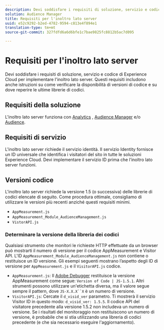 ```yaml
---
description: Devi soddisfare i requisiti di soluzione, servizio e codice di Experience Cloud per implementare l'inoltro lato server. Questi requisiti includono anche istruzioni su come verificare la disponibilità di versioni di codice e su dove reperire le ultime librerie di codici.
solution: Audience Manager
title: Requisiti per l'inoltro lato server
uuid: e52c9292-b2ed-4782-9594-c813e4f894e1
translation-type: tm+mt
source-git-commit: 327fdfd6a6d6bfe1c7bae9825fc8812b5ac7d095

---
```



# Requisiti per l&#39;inoltro lato server

Devi soddisfare i requisiti di soluzione, servizio e codice di Experience Cloud per implementare l&#39;inoltro lato server. Questi requisiti includono anche istruzioni su come verificare la disponibilità di versioni di codice e su dove reperire le ultime librerie di codici.

## Requisiti della soluzione

L&#39;inoltro lato server funziona con [Analytics](https://www.adobe.com/data-analytics-cloud/analytics.html) , [Audience Manager](https://www.adobe.com/data-analytics-cloud/audience-manager.html) e/o [Audience](https://docs.adobe.com/content/help/it-IT/core-services/interface/audiences/audience-library.html).

## Requisiti di servizio

L&#39;inoltro lato server richiede il servizio [](https://docs.adobe.com/content/help/it-IT/id-service/using/home.html)identità. Il servizio Identity fornisce un ID universale che identifica i visitatori del sito in tutte le soluzioni Experience Cloud. Devi implementare il servizio ID prima che l’inoltro lato server funzioni.

## Versioni codice

L&#39;inoltro lato server richiede la versione 1.5 (o successiva) delle librerie di codici elencate di seguito. Come procedura ottimale, consigliamo di utilizzare le versioni più recenti anziché questi requisiti minimi.

* `AppMeasurement.js`
* `AppMeasurement_Module_AudienceManagement.js`
* `VistorAPI.js`

### Determinare la versione della libreria dei codici

Qualsiasi strumento che monitori le richieste HTTP effettuate da un browser può mostrarti il numero di versione per il codice AppMeasurement e Visitor API. L&#39;ID `AppMeasurement_Module_AudienceManagement.js` non contiene o restituisce un ID versione. Gli esempi seguenti mostrano l’aspetto degli ID di versione per `AppMeasurement.js` e il `VisitorAPI.js` codice.

* `AppMeasurement.js`: Il [Adobe Debugger](https://docs.adobe.com/content/help/en/analytics/implementation/validate/debugger.html) restituisce la versione AppMeasurement come segue: `Version of Code | JS-1.5.1`. Altri strumenti possono utilizzare un&#39;etichetta diversa, ma il valore segue sempre il pattern, dove `JS-X.X.X``X` è un numero di versione.
* `VisitorAPI.js`: Cercate il `d_visid_ver` parametro. Ti mostrerà il servizio Visitor ID in questo modo: `d_visid_ver: 1.5.5`. Il codice API del visitatore precedente alla versione 1.5.2 non includeva un numero di versione. Se i risultati del monitoraggio non restituiscono un numero di versione, è probabile che si stia utilizzando una libreria di codici precedente (e che sia necessario eseguire l&#39;aggiornamento).
